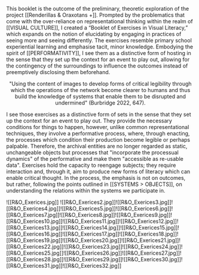 This booklet is the outcome of the preliminary, theoretic exploration of the project [[Renderillas & Oraxotans +]]. Prompted by the problematics that come with the over-reliance on representational thinking within the realm of [[VISUAL CULTURE]], I created a “Booklet of Exercises in Visual Literacy,” which expands on the notion of elucidating by engaging in practices of seeing more and seeing differently. The exercises resemble primary school experiential learning and emphasise tacit, minor knowledge. Embodying the spirit of [[PERFORMATIVITY]], I see them as a distinctive form of hosting in the sense that they set up the context for an event to play out, allowing for the contingency of the surroundings to influence the outcomes instead of preemptively disclosing them beforehand.

<p align= "center">"Using the content of images to develop forms of critical legibility through which the operations of the network become clearer to humans and thus build the knowledge of systems that enable them to be disrupted and undermined" (Burbridge 2022, 647). </p>

I see those exercises as a distinctive form of sets in the sense that they set up the context for an event to play out. They provide the necessary conditions for things to happen, however, unlike common representational techniques, they involve a performative process, where, through enacting, the processes which condition their production become legible or perhaps palpable. Therefore, the archival entities are no longer regarded as static, unchangeable objects but processes that "incorporate the processual dynamics" of the performative and make them "accessible as re-usable data". Exercises hold the capacity to reengage subjects; they require interaction and, through it, aim to produce new forms of literacy which can enable critical thought. In the process, the emphasis is not on outcomes, but rather, following the points outlined in [[SYSTEMS > OBJECTS]], on understanding the relations within the systems we participate in.


![[R&O_Exerices.jpg]]
![[R&O_Exerices2.jpg]]![[R&O_Exerices3.jpg]]![[R&O_Exerices4.jpg]]![[R&O_Exerices5.jpg]]![[R&O_Exerices6.jpg]]![[R&O_Exerices7.jpg]]![[R&O_Exerices8.jpg]]![[R&O_Exerices9.jpg]]![[R&O_Exerices10.jpg]]![[R&O_Exerices11.jpg]]![[R&O_Exerices12.jpg]]![[R&O_Exerices13.jpg]]![[R&O_Exerices14.jpg]]![[R&O_Exerices15.jpg]]![[R&O_Exerices16.jpg]]![[R&O_Exerices17.jpg]]![[R&O_Exerices18.jpg]]![[R&O_Exerices19.jpg]]![[R&O_Exerices20.jpg]]![[R&O_Exerices21.jpg]]![[R&O_Exerices22.jpg]]![[R&O_Exerices23.jpg]]![[R&O_Exerices24.jpg]]![[R&O_Exerices25.jpg]]![[R&O_Exerices26.jpg]]![[R&O_Exerices27.jpg]]![[R&O_Exerices28.jpg]]![[R&O_Exerices29.jpg]]![[R&O_Exerices30.jpg]]![[R&O_Exerices31.jpg]]![[R&O_Exerices32.jpg]]
